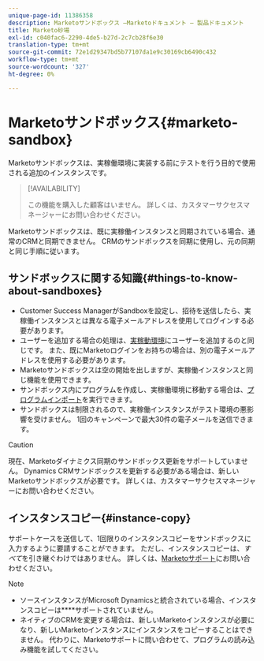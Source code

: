 ```yaml
---
unique-page-id: 11386358
description: Marketoサンドボックス —Marketoドキュメント — 製品ドキュメント
title: Marketo砂場
exl-id: c040fac6-2290-4de5-b27d-2c7cb28f6e30
translation-type: tm+mt
source-git-commit: 72e1d29347bd5b77107da1e9c30169cb6490c432
workflow-type: tm+mt
source-wordcount: '327'
ht-degree: 0%

---
```


# Marketoサンドボックス{#marketo-sandbox}

Marketoサンドボックスは、実稼働環境に実装する前にテストを行う目的で使用される追加のインスタンスです。

>[!AVAILABILITY]
>
>この機能を購入した顧客はいません。 詳しくは、カスタマーサクセスマネージャーにお問い合わせください。

Marketoサンドボックスは、既に実稼働インスタンスと同期されている場合、通常のCRMと同期できません。 CRMのサンドボックスを同期に使用し、元の同期と同じ手順に従います。

## サンドボックスに関する知識{#things-to-know-about-sandboxes}

* Customer Success ManagerがSandboxを設定し、招待を送信したら、実稼働インスタンスとは異なる電子メールアドレスを使用してログインする必要があります。
* ユーザーを追加する場合の処理は、[実稼動環境](/help/marketo/product-docs/administration/users-and-roles/managing-marketo-users.md#create-users)にユーザーを追加するのと同じです。 また、既にMarketoログインをお持ちの場合は、別の電子メールアドレスを使用する必要があります。
* Marketoサンドボックスは空の開始を出しますが、実稼働インスタンスと同じ機能を使用できます。
* サンドボックス内にプログラムを作成し、実稼働環境に移動する場合は、[プログラムインポート](/help/marketo/product-docs/core-marketo-concepts/programs/working-with-programs/import-a-program.md)を実行できます。
* サンドボックスは制限されるので、実稼働インスタンスがテスト環境の悪影響を受けません。 1回のキャンペーンで最大30件の電子メールを送信できます。

>[!CAUTION]
>
>現在、Marketoダイナミクス同期のサンドボックス更新をサポートしていません。 Dynamics CRMサンドボックスを更新する必要がある場合は、新しいMarketoサンドボックスが必要です。 詳しくは、カスタマーサクセスマネージャーにお問い合わせください。

## インスタンスコピー{#instance-copy}

サポートケースを送信して、1回限りのインスタンスコピーをサンドボックスに入力するように要請することができます。 ただし、インスタンスコピーは、_すべて_&#x200B;を引き継ぐわけではありません。 詳しくは、[Marketoサポート](https://nation.marketo.com/t5/Support/ct-p/Support)にお問い合わせください。

>[!NOTE]
>
>* ソースインスタンスがMicrosoft Dynamicsと統合されている場合、インスタンスコピーは&#x200B;****&#x200B;サポートされていません。
>* ネイティブのCRMを変更する場合は、新しいMarketoインスタンスが必要になり、新しいMarketoインスタンスにインスタンスをコピーすることはできません。 代わりに、Marketoサポートに問い合わせて、プログラムの読み込み機能を試してください。

